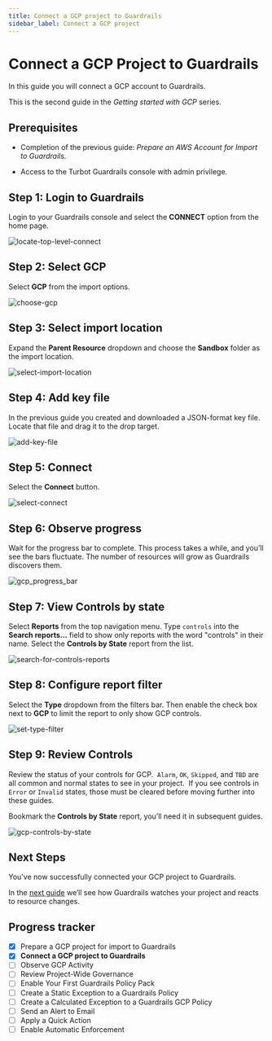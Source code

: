 ```yaml
---
title: Connect a GCP project to Guardrails
sidebar_label: Connect a GCP project
---
```



# Connect a GCP Project to Guardrails

In this guide you will connect a GCP account to Guardrails.

This is the second guide in the *Getting started with GCP* series.

## Prerequisites

  - Completion of the previous guide: *Prepare an AWS Account for Import to Guardrails*.
  
  - Access to the Turbot Guardrails console with admin privilege.

## Step 1: Login to Guardrails
  
Login to your Guardrails console and select the **CONNECT** option from the home page.  
<p><img alt="locate-top-level-connect" src="/images/docs/guardrails/getting-started/getting-started-gcp/connect-project/locate-top-level-connect.png"/></p>

## Step 2: Select GCP

Select **GCP** from the import options.
  
<p><img alt="choose-gcp" src="/images/docs/guardrails/getting-started/getting-started-gcp/connect-project/choose-gcp.png"/></p>

## Step 3: Select import location

Expand the **Parent Resource** dropdown and choose the **Sandbox** folder as the import location.

<p><img alt="select-import-location" src="/images/docs/guardrails/getting-started/getting-started-gcp/connect-project/choose-sandbox.png"/></p>

## Step 4: Add key file

In the previous guide you created and downloaded a JSON-format key file. Locate that file and drag it to the drop target.

<p><img alt="add-key-file" src="/images/docs/guardrails/getting-started/getting-started-gcp/connect-project/add-key-file.png"/></p>


## Step 5: Connect

Select the **Connect** button. 

<p><img alt="select-connect" src="/images/docs/guardrails/getting-started/getting-started-gcp/connect-project/connect.png"/></p>  
  

## Step 6: Observe progress
  
Wait for the progress bar to complete. This process takes a while, and you’ll see the bars fluctuate. The number of resources will grow as Guardrails discovers them.

<p><img alt="gcp_progress_bar" src="/images/docs/guardrails/getting-started/getting-started-gcp/connect-project/gcp-progress-bar.png"/></p>  


## Step 7: View Controls by state

Select **Reports** from the top navigation menu. Type `controls` into the **Search reports…** field to show only reports with the word "controls" in their name. Select the **Controls by State** report from the list. 

<p><img alt="search-for-controls-reports" src="/images/docs/guardrails/getting-started/getting-started-aws/connect-an-account/search-for-controls-reports.png"/></p>

## Step 8: Configure report filter

Select the **Type** dropdown from the filters bar. Then enable the check box next to **GCP** to limit the report to only show GCP controls.  
<p><img alt="set-type-filter" src="/images/docs/guardrails/getting-started/getting-started-gcp/connect-project/configure-report-filter.png"/></p>

## Step 9: Review Controls

Review the status of your controls for GCP.  `Alarm`, `OK`, `Skipped`, and `TBD` are all common and normal states to see in your project.  If you see controls in `Error` or `Invalid` states, those must be cleared before moving further into these guides.  
  
Bookmark the **Controls by State** report, you’ll need it in subsequent guides.

<p><img alt="gcp-controls-by-state" src="/images/docs/guardrails/getting-started/getting-started-gcp/connect-project/gcp-controls-by-state.png"/></p>

## Next Steps
  
You've now successfully connected your GCP project to Guardrails.

In the [next guide](/guardrails/docs/getting-started/getting-started-gcp/observe-gcp-activity) we’ll see how Guardrails watches your project and reacts to resource changes.  

## Progress tracker
- [x] Prepare a GCP project for import to Guardrails
- [x] **Connect a GCP project to Guardrails**
- [ ] Observe GCP Activity
- [ ] Review Project-Wide Governance
- [ ] Enable Your First Guardrails Policy Pack
- [ ] Create a Static Exception to a Guardrails Policy
- [ ] Create a Calculated Exception to a Guardrails GCP Policy
- [ ] Send an Alert to Email
- [ ] Apply a Quick Action
- [ ] Enable Automatic Enforcement
